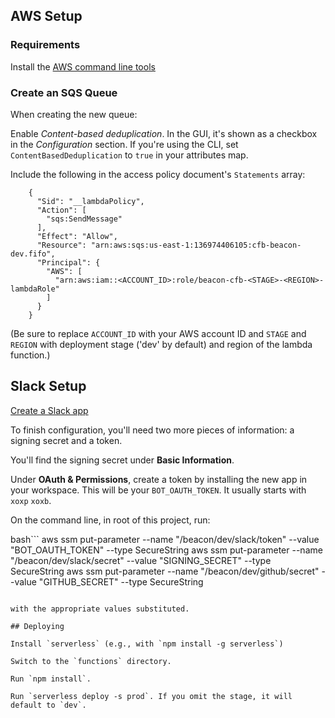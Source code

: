 ## AWS Setup

### Requirements

Install the [AWS command line tools](https://aws.amazon.com/cli/)

### Create an SQS Queue

When creating the new queue:

Enable *Content-based deduplication*. In the GUI, it's shown as a checkbox in
the *Configuration* section. If you're using the CLI, set
`ContentBasedDeduplication` to `true` in your attributes map.

Include the following in the access policy document's `Statements` array:

```
    {
      "Sid": "__lambdaPolicy",
      "Action": [
        "sqs:SendMessage"
      ],
      "Effect": "Allow",
      "Resource": "arn:aws:sqs:us-east-1:136974406105:cfb-beacon-dev.fifo",
      "Principal": {
        "AWS": [
          "arn:aws:iam::<ACCOUNT_ID>:role/beacon-cfb-<STAGE>-<REGION>-lambdaRole"
        ]
      }
    }
```

(Be sure to replace `ACCOUNT_ID` with your AWS account ID and `STAGE` and
`REGION` with deployment stage ('dev' by default) and region of the lambda
function.)

## Slack Setup

[Create a Slack app](https://api.slack.com/apps?new_app=1)

To finish configuration, you'll need two more pieces of information: a signing
secret and a token.

You'll find the signing secret under **Basic Information**.

Under **OAuth & Permissions**, create a token by installing the new app in your
workspace. This will be your `BOT_OAUTH_TOKEN`. It usually starts with `xoxp`
`xoxb`.

On the command line, in root of this project, run:

bash```
aws ssm put-parameter --name "/beacon/dev/slack/token" --value "BOT_OAUTH_TOKEN" --type SecureString
aws ssm put-parameter --name "/beacon/dev/slack/secret" --value "SIGNING_SECRET" --type SecureString
aws ssm put-parameter --name "/beacon/dev/github/secret" --value "GITHUB_SECRET" --type SecureString
```

with the appropriate values substituted.

## Deploying

Install `serverless` (e.g., with `npm install -g serverless`)

Switch to the `functions` directory.

Run `npm install`.

Run `serverless deploy -s prod`. If you omit the stage, it will default to `dev`.
